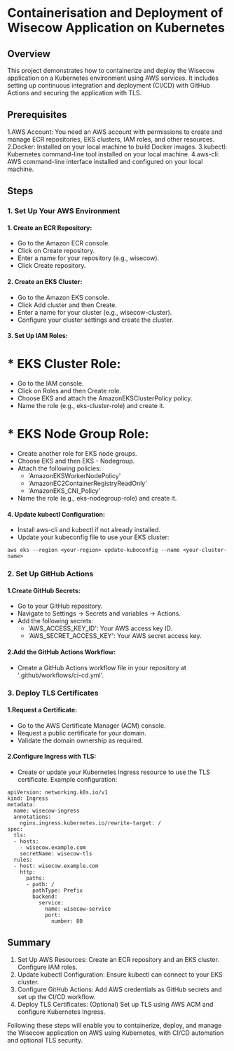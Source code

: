 # Containerisation and Deployment of Wisecow Application on Kubernetes

## Overview
This project demonstrates how to containerize and deploy the Wisecow application on a Kubernetes environment using AWS services. It includes setting up continuous integration and deployment (CI/CD) with GitHub Actions and securing the application with TLS.

## Prerequisites
1.AWS Account: You need an AWS account with permissions to create and manage ECR repositories, EKS clusters, IAM roles, and other resources.
2.Docker: Installed on your local machine to build Docker images.
3.kubectl: Kubernetes command-line tool installed on your local machine.
4.aws-cli: AWS command-line interface installed and configured on your local machine.

## Steps
### 1. Set Up Your AWS Environment

#### 1. Create an ECR Repository:

* Go to the Amazon ECR console.
* Click on Create repository.
* Enter a name for your repository (e.g., wisecow).
* Click Create repository.

#### 2. Create an EKS Cluster:

* Go to the Amazon EKS console.
* Click Add cluster and then Create.
* Enter a name for your cluster (e.g., wisecow-cluster).
* Configure your cluster settings and create the cluster.

#### 3. Set Up IAM Roles:

# * EKS Cluster Role:
* Go to the IAM console.
* Click on Roles and then Create role.
* Choose EKS and attach the AmazonEKSClusterPolicy policy.
* Name the role (e.g., eks-cluster-role) and create it.
  
# * EKS Node Group Role:
* Create another role for EKS node groups.
* Choose EKS and then EKS - Nodegroup.
* Attach the following policies:
  * 'AmazonEKSWorkerNodePolicy'
  * 'AmazonEC2ContainerRegistryReadOnly'
  * 'AmazonEKS_CNI_Policy'
* Name the role (e.g., eks-nodegroup-role) and create it.

#### 4. Update kubectl Configuration:

* Install aws-cli and kubectl if not already installed.
* Update your kubeconfig file to use your EKS cluster:

```
aws eks --region <your-region> update-kubeconfig --name <your-cluster-name>
```


### 2. Set Up GitHub Actions

#### 1.Create GitHub Secrets:

* Go to your GitHub repository.
* Navigate to Settings -> Secrets and variables -> Actions.
* Add the following secrets:
  * 'AWS_ACCESS_KEY_ID': Your AWS access key ID.
  * 'AWS_SECRET_ACCESS_KEY': Your AWS secret access key.


#### 2.Add the GitHub Actions Workflow:

* Create a GitHub Actions workflow file in your repository at '.github/workflows/ci-cd.yml'.

### 3. Deploy TLS Certificates

#### 1.Request a Certificate:

* Go to the AWS Certificate Manager (ACM) console.
* Request a public certificate for your domain.
* Validate the domain ownership as required.

#### 2.Configure Ingress with TLS:

* Create or update your Kubernetes Ingress resource to use the TLS certificate. Example configuration:

```
apiVersion: networking.k8s.io/v1
kind: Ingress
metadata:
  name: wisecow-ingress
  annotations:
    nginx.ingress.kubernetes.io/rewrite-target: /
spec:
  tls:
  - hosts:
    - wisecow.example.com
    secretName: wisecow-tls
  rules:
  - host: wisecow.example.com
    http:
      paths:
      - path: /
        pathType: Prefix
        backend:
          service:
            name: wisecow-service
            port:
              number: 80
```

## Summary
1. Set Up AWS Resources: Create an ECR repository and an EKS cluster. Configure IAM roles.
2. Update kubectl Configuration: Ensure kubectl can connect to your EKS cluster.
3. Configure GitHub Actions: Add AWS credentials as GitHub secrets and set up the CI/CD workflow.
4. Deploy TLS Certificates: (Optional) Set up TLS using AWS ACM and configure Kubernetes Ingress.

Following these steps will enable you to containerize, deploy, and manage the Wisecow application on AWS using Kubernetes, with CI/CD automation and optional TLS security.



